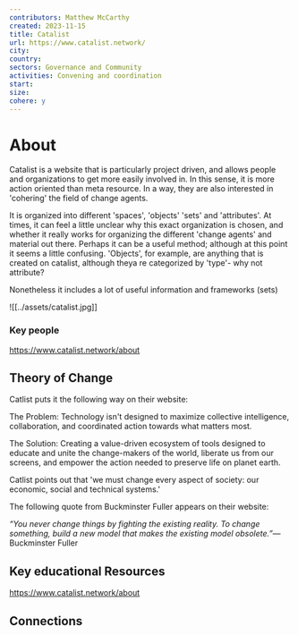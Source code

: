 ```yaml
---
contributors: Matthew McCarthy
created: 2023-11-15
title: Catalist
url: https://www.catalist.network/
city: 
country: 
sectors: Governance and Community
activities: Convening and coordination
start: 
size: 
cohere: y
---
```


# About 

Catalist is a website that is particularly project driven, and allows people and organizations to get more easily involved in. In this sense, it is more 
action oriented than meta resource. In a way, they are also interested in 'cohering' the field of change agents. 

It is organized into different 'spaces', 'objects' 'sets' and 'attributes'. At times, it can feel a little unclear why this exact organization is chosen, and whether it really works for organizing the different 'change agents' and material out there. Perhaps it can be a useful method; although at this point it seems a little confusing. 'Objects', for example, are anything that is created on catalist, although theya re categorized by 'type'- why not attribute? 

Nonetheless it includes a lot of useful information and frameworks (sets)

![[../assets/catalist.jpg]]

### Key people 

https://www.catalist.network/about

## Theory of Change 

Catlist puts it the following way on their website: 

The Problem: Technology isn't designed to maximize collective intelligence, collaboration, and coordinated action towards what matters most.  

The Solution: Creating a value-driven ecosystem of tools designed to educate and unite the change-makers of the world, liberate us from our screens, and empower the action needed to preserve life on planet earth. 

Catlist points out that 'we must change every aspect of society: our economic, social and technical systems.' 

The following quote from Buckminster Fuller appears on their website: 

_“You never change things by fighting the existing reality. To change something, build a new model that makes the existing model obsolete.”_― Buckminster Fuller

## Key educational Resources 

https://www.catalist.network/about
## Connections 

